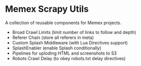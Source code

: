 Memex Scrapy Utils
===

A collection of reusable components for Memex projects.

- Broad Crawl Limits (limit number of links to follow and depth)
- Referer Chain (store all referers in meta)
- Custom Splash Middleware (with Lua Directives support)
- SplashEnabler (enable Splash conditionally)
- Pipelines for uploding HTML and screenshots to S3
- Robots Crawl Delay (to obey robots.txt delay directives)
